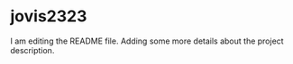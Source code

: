 # jovis2323


I am editing the README file. Adding some more details about the project description.
